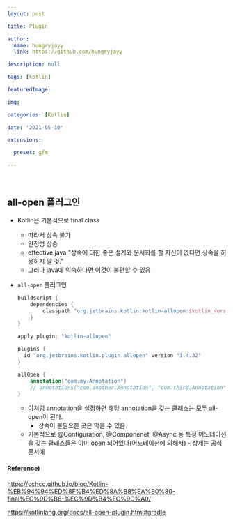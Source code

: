 ```yaml
---
layout: post

title: Plugin

author: 
  name: hungryjayy
  link: https://github.com/hungryjayy

description: null

tags: [kotlin]

featuredImage: 

img: 

categories: [Kotlin]

date: '2021-05-10'

extensions:

  preset: gfm

---
```


<br>

## all-open 플러그인

* Kotlin은 기본적으로 final class

  * 따라서 상속 불가
  * 안정성 상승
  * effective java "상속에 대한 좋은 설계와 문서화를 할 자신이 없다면 상속을 허용하지 말 것." 
  * 그러나 java에 익숙하다면 이것이 불편할 수 있음

* `all-open` 플러그인

  ```kotlin
  buildscript {
      dependencies {
          classpath "org.jetbrains.kotlin:kotlin-allopen:$kotlin_version"
      }
  }
  
  apply plugin: "kotlin-allopen"
  ```

  ```kotlin
  plugins {
    id "org.jetbrains.kotlin.plugin.allopen" version "1.4.32"
  }
  ```

  ``` kotlin
  allOpen {
      annotation("com.my.Annotation")
      // annotations("com.another.Annotation", "com.third.Annotation")
  }
  ```

  * 이처럼 annotation을 설정하면 해당 annotation을 갖는 클래스는 모두 all-open이 된다.
    * 상속이 불필요한 곳은 막을 수 있음.
  * 기본적으로 @Configuration, @Componenet, @Async 등 특정 어노테이션을 갖는 클래스들은 이미 open 되어있다(어노테이션에 의해서) - 상세는 공식문서에



#### Reference)

https://cchcc.github.io/blog/Kotlin-%EB%94%94%ED%8F%B4%ED%8A%B8%EA%B0%80-final%EC%9D%B8-%EC%9D%B4%EC%9C%A0/

https://kotlinlang.org/docs/all-open-plugin.html#gradle


